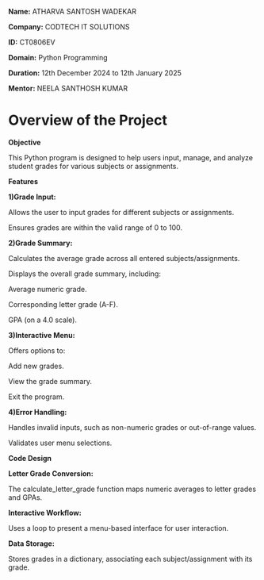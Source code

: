 **Name:** ATHARVA SANTOSH WADEKAR

**Company:** CODTECH IT SOLUTIONS

**ID:** CT0806EV

**Domain:** Python Programming

**Duration:** 12th December 2024 to 12th January 2025

**Mentor:** NEELA SANTHOSH KUMAR

# Overview of the Project

**Objective**

This Python program is designed to help users input, manage, and analyze student grades for various subjects or assignments.

**Features**

**1)Grade Input:**

Allows the user to input grades for different subjects or assignments.

Ensures grades are within the valid range of 0 to 100.

**2)Grade Summary:**

Calculates the average grade across all entered subjects/assignments.

Displays the overall grade summary, including:

Average numeric grade.

Corresponding letter grade (A-F).

GPA (on a 4.0 scale).

**3)Interactive Menu:**

Offers options to:

Add new grades.

View the grade summary.

Exit the program.

**4)Error Handling:**

Handles invalid inputs, such as non-numeric grades or out-of-range values.

Validates user menu selections.

**Code Design**

**Letter Grade Conversion:**

The calculate_letter_grade function maps numeric averages to letter grades and GPAs.

**Interactive Workflow:**

Uses a loop to present a menu-based interface for user interaction.

**Data Storage:**

Stores grades in a dictionary, associating each subject/assignment with its grade.
